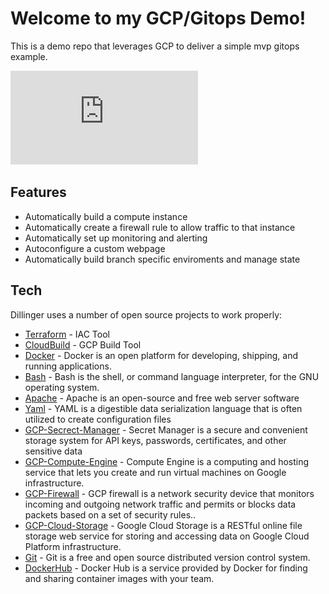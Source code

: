 # Welcome to my GCP/Gitops Demo!


This is a demo repo that leverages GCP to deliver a simple mvp gitops example.

![Diagram](https://github.com/EmanuelBurgess/eburgess-gitops-demo/blob/dev/images/gcpgitopsdemo.pdf)


## Features

- Automatically build a compute instance
- Automatically create a firewall rule to allow traffic to that instance
- Automatically set up monitoring and alerting
- Autoconfigure a custom webpage
- Automatically build branch specific enviroments and manage state


## Tech

Dillinger uses a number of open source projects to work properly:

- [Terraform] - IAC Tool
- [CloudBuild] - GCP Build Tool
- [Docker] - Docker is an open platform for developing, shipping, and running applications.
- [Bash] - Bash is the shell, or command language interpreter, for the GNU operating system. 
- [Apache] - Apache is an open-source and free web server software
- [Yaml] - YAML is a digestible data serialization language that is often utilized to create configuration files
- [GCP-Secrect-Manager] - Secret Manager is a secure and convenient storage system for API keys, passwords, certificates, and other sensitive data
- [GCP-Compute-Engine] - Compute Engine is a computing and hosting service that lets you create and run virtual machines on Google infrastructure.
- [GCP-Firewall] - GCP firewall is a network security device that monitors incoming and outgoing network traffic and permits or blocks data packets based on a set of security rules..
- [GCP-Cloud-Storage] - Google Cloud Storage is a RESTful online file storage web service for storing and accessing data on Google Cloud Platform infrastructure.
- [Git] - Git is a free and open source distributed version control system.
- [DockerHub] - Docker Hub is a service provided by Docker for finding and sharing container images with your team.


[//]: # (These are reference links used in the body of this note and get stripped out when the markdown processor does its job. There is no need to format nicely because it shouldn't be seen. Thanks SO - http://stackoverflow.com/questions/4823468/store-comments-in-markdown-syntax)

   [Terraform]: <https://www.terraform.io/>
   [CloudBuild]: <https://cloud.google.com/build/>
   [Docker]: <https://www.docker.com/>
   [Bash]: <https://www.gnu.org/software/bash/>
   [Apache]: <https://httpd.apache.org/>
   [Yaml]: <https://yaml.org/>
   [GCP-Secrect-Manager]: <https://cloud.google.com/secret-manager/>
   [GCP-Compute-Engine]: <https://cloud.google.com/compute/>
   [GCP-Firewall]: <https://cloud.google.com/vpc/docs/using-firewalls/>
   [GCP-Cloud-Storage]: <https://cloud.google.com/storage/>
   [Git]: <https://git-scm.com/>
   [DockerHub]: <https://hub.docker.com/>